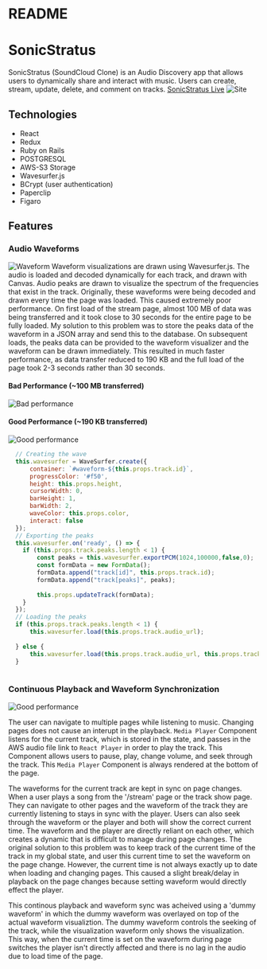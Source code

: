 # README

# SonicStratus
SonicStratus (SoundCloud Clone) is an Audio Discovery app that allows users to dynamically share and interact with music. Users can create, stream, update, delete, and comment on tracks. 
[SonicStratus Live](https://sonic-stratus.herokuapp.com/#/)
![Site](https://s3-us-west-1.amazonaws.com/sonicstratus/README/site-page.png)

## Technologies
* React
* Redux
* Ruby on Rails
* POSTGRESQL
* AWS-S3 Storage
* Wavesurfer.js
* BCrypt (user authentication)
* Paperclip 
* Figaro 

## Features 
### Audio Waveforms
![Waveform](https://s3-us-west-1.amazonaws.com/sonicstratus/README/show-waveform.png)
Waveform visualizations are drawn using Wavesurfer.js. The audio is loaded and decoded dynamically for each track, and drawn with Canvas. Audio peaks are drawn to visualize the spectrum of the frequencies that exist in the track. Originally, these waveforms were being decoded and drawn every time the page was loaded. This caused extremely poor performance. On first load of the stream page, almost 100 MB of data was being transferred and it took close to 30 seconds for the entire page to be fully loaded. My solution to this problem was to store the peaks data of the waveform in a JSON array and send this to the database. On subsequent loads, the peaks data can be provided to the waveform visualizer and the waveform can be drawn immediately. This resulted in much faster performance, as data transfer reduced to 190 KB and the full load of the page took 2-3 seconds rather than 30 seconds. 
#### Bad Performance (~100 MB transferred)
![Bad performance](https://s3-us-west-1.amazonaws.com/sonicstratus/README/bad-performance.png)
#### Good Performance (~190 KB transferred)
![Good performance](https://s3-us-west-1.amazonaws.com/sonicstratus/README/good-performane.png)

```javascript
  // Creating the wave
  this.wavesurfer = WaveSurfer.create({
      container: `#waveform-${this.props.track.id}`,
      progressColor: '#f50',
      height: this.props.height,
      cursorWidth: 0,
      barHeight: 1,
      barWidth: 2,
      waveColor: this.props.color,
      interact: false
  });
  // Exporting the peaks 
  this.wavesurfer.on('ready', () => {
    if (this.props.track.peaks.length < 1) {
        const peaks = this.wavesurfer.exportPCM(1024,100000,false,0);
        const formData = new FormData();
        formData.append("track[id]", this.props.track.id);
        formData.append("track[peaks]", peaks);
        
        this.props.updateTrack(formData);
    }
  });
  // Loading the peaks
  if (this.props.track.peaks.length < 1) {
      this.wavesurfer.load(this.props.track.audio_url);
      
  } else {
      this.wavesurfer.load(this.props.track.audio_url, this.props.track.peaks);
  }
  
```

### Continuous Playback and Waveform Synchronization
![Good performance](https://s3-us-west-1.amazonaws.com/sonicstratus/README/waveform-sync.gif)

The user can navigate to multiple pages while listening to music. Changing pages does not cause an interupt in the playback. `Media Player` Component listens for the current track, which is stored in the state, and passes in the AWS audio file link to `React Player` in order to play the track. This Component allows users to pause, play, change volume, and seek through the track. This `Media Player` Component is always rendered at the bottom of the page. 

The waveforms for the current track are kept in sync on page changes. When a user plays a song from the '/stream' page or the track show page. They can navigate to other pages and the waveform of the track they are currently listening to stays in sync with the player. Users can also seek through the waveform or the player and both will show the correct current time. The waveform and the player are directly reliant on each other, which creates a dynamic that is difficult to manage during page changes. The original solution to this problem was to keep track of the current time of the track in my global state, and user this current time to set the waveform on the page change. However, the current time is not always exactly up to date when loading and changing pages. This caused a slight break/delay in playback on the page changes because setting waveform would directly effect the player. 

This continous playback and waveform sync was acheived using a 'dummy waveform' in which the dummy waveform was overlayed on top of the actual waveform visualiztion. The dummy waveform controls the seeking of the track, while the visualization waveform only shows the visualization. This way, when the current time is set on the waveform during page switches the player isn't directly affected and there is no lag in the audio due to load time of the page. 

